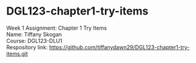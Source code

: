 # DGL123-chapter1-try-items
Week 1 Assignment: Chapter 1 Try Items  
Name: Tiffany Skogan  
Course: DGL123-DLU1  
Respository link: https://github.com/tiffanydawn29/DGL123-chapter1-try-items.git
